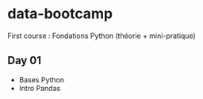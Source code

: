 # data-bootcamp
First course : Fondations Python (théorie + mini-pratique)
## Day 01
- Bases Python
- Intro Pandas

